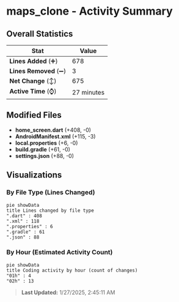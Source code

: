 # maps_clone - Activity Summary 

## Overall Statistics

| Stat                   | Value                                                             |
| ---------------------- | ----------------------------------------------------------------- |
| **Lines Added** (➕)   | 678                                          |
| **Lines Removed** (➖) | 3                                        |
| **Net Change** (↕)    | 675                |
| **Active Time** (⌚)   | 27 minutes |


## Modified Files
- **home_screen.dart** (+408, -0)
- **AndroidManifest.xml** (+115, -3)
- **local.properties** (+6, -0)
- **build.gradle** (+61, -0)
- **settings.json** (+88, -0)

## Visualizations

### By File Type (Lines Changed)

```mermaid
pie showData
title Lines changed by file type
".dart" : 408
".xml" : 118
".properties" : 6
".gradle" : 61
".json" : 88
```

### By Hour (Estimated Activity Count)

```mermaid
pie showData
title Coding activity by hour (count of changes)
"01h" : 4
"02h" : 13
```


> **Last Updated:** 1/27/2025, 2:45:11 AM